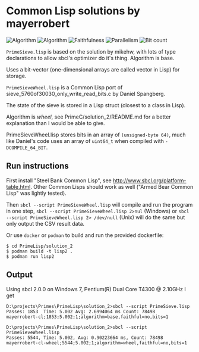 # Common Lisp solutions by mayerrobert

![Algorithm](https://img.shields.io/badge/Algorithm-base-green)
![Algorithm](https://img.shields.io/badge/Algorithm-wheel-yellowgreen)
![Faithfulness](https://img.shields.io/badge/Faithful-no-yellowgreen)
![Parallelism](https://img.shields.io/badge/Parallel-no-green)
![Bit count](https://img.shields.io/badge/Bits-1-green)

`PrimeSieve.lisp` is based on the solution by mikehw,
with lots of type declarations to allow sbcl's optimizer do it's thing.
Algorithm is base.

Uses a bit-vector (one-dimensional arrays are called vector in Lisp)
for storage.

`PrimeSieveWheel.lisp` is a Common Lisp port of sieve_5760of30030_only_write_read_bits.c
by Daniel Spangberg.

The state of the sieve is stored in a Lisp struct (closest to a class in Lisp).

Algorithm is _wheel_, see PrimeC/solution_2/README.md for a better explanation than I would be able to give.

PrimeSieveWheel.lisp stores bits in an array of `(unsigned-byte 64)`,
much like Daniel's code uses an array of `uint64_t` when compiled with `-DCOMPILE_64_BIT`.

## Run instructions

First install "Steel Bank Common Lisp", see http://www.sbcl.org/platform-table.html.
Other Common Lisps should work as well ("Armed Bear Common Lisp" was lightly tested).

Then
`sbcl --script PrimeSieveWheel.lisp` will compile and run the program in one step,
`sbcl --script PrimeSieveWheel.lisp 2>nul` (Windows) or
`sbcl --script PrimeSieveWheel.lisp 2> /dev/null` (Unix)
will do the same but only output the CSV result data.

Or use `docker` or `podman` to build and run the provided dockerfile:

    $ cd PrimeLisp/solution_2
    $ podman build -t lisp2 .
    $ podman run lisp2

## Output

Using sbcl 2.0.0 on Windows 7, Pentium(R) Dual Core T4300 @ 2.10GHz I get

    D:\projects\Primes\PrimeLisp\solution_2>sbcl --script PrimeSieve.lisp
    Passes: 1853  Time: 5.002 Avg: 2.6994064 ms Count: 78498
    mayerrobert-cl;1853;5.002;1;algorithm=base,faithful=no,bits=1
    
    D:\projects\Primes\PrimeLisp\solution_2>sbcl --script PrimeSieveWheel.lisp
    Passes: 5544, Time: 5.002, Avg: 0.90223664 ms, Count: 78498
    mayerrobert-cl-wheel;5544;5.002;1;algorithm=wheel,faithful=no,bits=1
